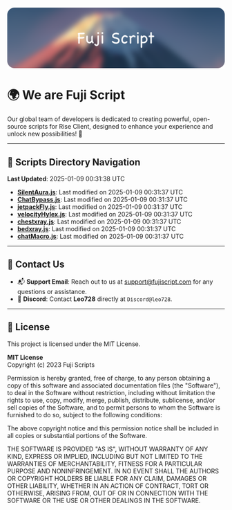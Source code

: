 ![Banner](.github/b.webp)

# 🌍 **We are Fuji Script**

Our global team of developers is dedicated to creating powerful, open-source scripts for Rise Client, designed to enhance your experience and unlock new possibilities! 🌟

---
<!-- SCRIPTS_NAVIGATION_START -->
## 📂 **Scripts Directory Navigation**

**Last Updated**: 2025-01-09 00:31:38 UTC

- **[SilentAura.js](scripts/SilentAura.js)**: Last modified on 2025-01-09 00:31:37 UTC
- **[ChatBypass.js](scripts/ChatBypass.js)**: Last modified on 2025-01-09 00:31:37 UTC
- **[jetpackFly.js](scripts/jetpackFly.js)**: Last modified on 2025-01-09 00:31:37 UTC
- **[velocityHylex.js](scripts/velocityHylex.js)**: Last modified on 2025-01-09 00:31:37 UTC
- **[chestxray.js](scripts/chestxray.js)**: Last modified on 2025-01-09 00:31:37 UTC
- **[bedxray.js](scripts/bedxray.js)**: Last modified on 2025-01-09 00:31:37 UTC
- **[chatMacro.js](scripts/chatMacro.js)**: Last modified on 2025-01-09 00:31:37 UTC

<!-- SCRIPTS_NAVIGATION_END -->

---

## 💬 **Contact Us**  
- 📬 **Support Email**: Reach out to us at [support@fujiscript.com](mailto:support@fujiscript.com) for any questions or assistance.  
- 💬 **Discord**: Contact **Leo728** directly at `Discord@leo728`.

---

## 📜 **License**

This project is licensed under the MIT License.  

**MIT License**  
Copyright (c) 2023 Fuji Scripts  

Permission is hereby granted, free of charge, to any person obtaining a copy of this software and associated documentation files (the "Software"), to deal in the Software without restriction, including without limitation the rights to use, copy, modify, merge, publish, distribute, sublicense, and/or sell copies of the Software, and to permit persons to whom the Software is furnished to do so, subject to the following conditions:  

The above copyright notice and this permission notice shall be included in all copies or substantial portions of the Software.  

THE SOFTWARE IS PROVIDED "AS IS", WITHOUT WARRANTY OF ANY KIND, EXPRESS OR IMPLIED, INCLUDING BUT NOT LIMITED TO THE WARRANTIES OF MERCHANTABILITY, FITNESS FOR A PARTICULAR PURPOSE AND NONINFRINGEMENT. IN NO EVENT SHALL THE AUTHORS OR COPYRIGHT HOLDERS BE LIABLE FOR ANY CLAIM, DAMAGES OR OTHER LIABILITY, WHETHER IN AN ACTION OF CONTRACT, TORT OR OTHERWISE, ARISING FROM, OUT OF OR IN CONNECTION WITH THE SOFTWARE OR THE USE OR OTHER DEALINGS IN THE SOFTWARE.  
